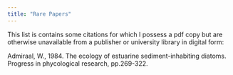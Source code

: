 ```yaml
---
title: "Rare Papers"
---
```


This list is contains some citations for which I possess a pdf copy but are otherwise unavailable from a publisher or university library in digital form:

Admiraal, W., 1984. The ecology of estuarine sediment-inhabiting diatoms. Progress in phycological research, pp.269-322.